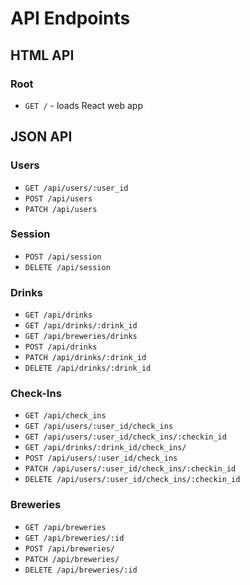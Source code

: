 # API Endpoints

## HTML API

### Root

- `GET /` - loads React web app

## JSON API

### Users

- `GET /api/users/:user_id`
- `POST /api/users`
- `PATCH /api/users`

### Session

- `POST /api/session`
- `DELETE /api/session`

### Drinks

- `GET /api/drinks`
- `GET /api/drinks/:drink_id`
- `GET /api/breweries/drinks`
- `POST /api/drinks`
- `PATCH /api/drinks/:drink_id`
- `DELETE /api/drinks/:drink_id`


### Check-Ins

- `GET /api/check_ins`
- `GET /api/users/:user_id/check_ins`
- `GET /api/users/:user_id/check_ins/:checkin_id`
- `GET /api/drinks/:drink_id/check_ins/`
- `POST /api/users/:user_id/check_ins`
- `PATCH /api/users/:user_id/check_ins/:checkin_id`
- `DELETE /api/users/:user_id/check_ins/:checkin_id`

### Breweries

 - `GET /api/breweries`
 - `GET /api/breweries/:id`
 - `POST /api/breweries/`
 - `PATCH /api/breweries/`
 - `DELETE /api/breweries/:id`
